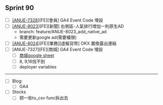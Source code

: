 ## Sprint 90

* [ ] [\[ANUE-7328](https://cnyesrd.atlassian.net/browse/ANUE-7328)][FE][會員] GA4 Event Code 埋設
* [ ] [\[ANUE-8023](https://cnyesrd.atlassian.net/browse/ANUE-8023)][FE][新聞] 右側區-人氣排行增加一則原生AD
	* branch: feature/ANUE-8023_add_native_ad
	* 需要更新google ad(需要權限)
* [ ] [\[ANUE-8024]()][FE][業務][虛擬貨幣] OKX 置換露出連結
 * [ ] [ANUE-7327\]\[FE\][商城] GA4 Event Code 埋設
	* [ ]  [商城google sheet](https://docs.google.com/spreadsheets/d/1V80W0yDOsY9S3-Ci2nStJDBK9KWBDAjkMfGsA6qzfsg/edit#gid=417379691)
	* [ ] 8, 9,16找不到
	* [ ] deployer variables
---
* [ ] Blog: 
	* [ ] GA4
* [ ] Stocks
	* [ ] 把一些to_csv func拆出去

